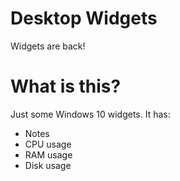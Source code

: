 # Desktop Widgets
Widgets are back!
# What is this?
Just some Windows 10 widgets. It has:
- Notes
- CPU usage
- RAM usage
- Disk usage

